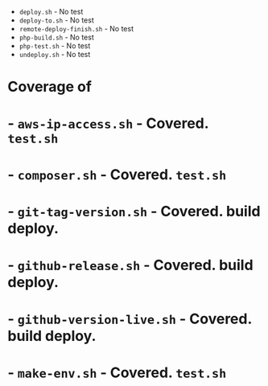 - `deploy.sh` - No test
 - `deploy-to.sh` - No test
 - `remote-deploy-finish.sh` - No test
- `php-build.sh` - No test
- `php-test.sh` - No test
- `undeploy.sh` - No test

# Coverage of
#
# - `aws-ip-access.sh` - Covered. `test.sh`
# - `composer.sh` - Covered. `test.sh`
# - `git-tag-version.sh` - Covered. build deploy.
# - `github-release.sh` - Covered. build deploy.
# - `github-version-live.sh` - Covered. build deploy.
# - `make-env.sh` - Covered. `test.sh`
